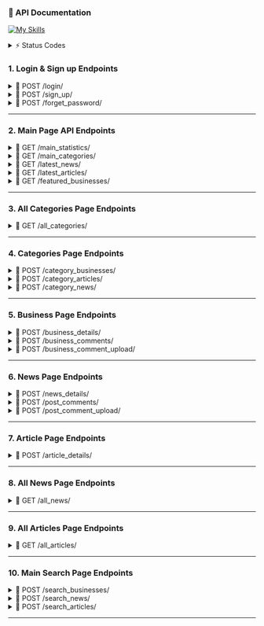 ### 📖 API Documentation 

[![My Skills](https://skillicons.dev/icons?i=python,fastapi,docker)](https://skillicons.dev) 




<details>
<summary>⚡ Status Codes</summary> 

| Code | Meaning                  | Usage Example |
|------|--------------------------|---------------|
| 200  | **OK**                   | Successful GET, PUT, or POST request |
| 201  | **Created**              | Resource successfully created (e.g., after POST) |
| 202  | **Accepted**             | Request accepted for processing but not completed yet |
| 204  | **No Content**           | Request succeeded but no content to return (e.g., after DELETE) |
| 400  | **Bad Request**          | Invalid request payload or missing parameters |
| 401  | **Unauthorized**         | Missing or invalid authentication credentials |
| 403  | **Forbidden**            | Authenticated but not allowed to access the resource |
| 404  | **Not Found**            | Requested resource does not exist |
| 409  | **Conflict**             | Resource conflict (e.g., duplicate data) |
| 422  | **Unprocessable Entity** | Validation error in request data |
| 500  | **Internal Server Error**| Generic server-side error |
| 503  | **Service Unavailable**  | Server temporarily down or overloaded |
</details> 

### 1. Login & Sign up Endpoints 
<details>
<summary> 📌 POST /login/ </summary>

### Login Endpoint 
* User login page 

> Request body: 
```json
{
  "login": "fjuraev",
  "password": "Ewing0605"
}
```

> Response (200): 
```json
{
 "user_id": 233
 "user_name": "Firuz Juraev"
}
```
</details>




<details>
<summary> 📌 POST /sign_up/ </summary> 
  
### Sign up Endpoint   
* User sign up
  
> Request body: 
```json
{
  "name": "umidjon",
  "role_id": 0,
  "login": "umid",
  "password": "umid0210",
  "phone": "998933313348",
  "email": "user@example.com",
  "country": "Uzbekistan"
}
```

> Response (200): 
```json
{
 "message": "Successfully registered" 
}
```
</details>


<details>
<summary> 📌 POST /forget_password/ </summary> 

### Forget Password Endpoint  
* User forgot password

> Request body: 
```json
{
  ""
  "email": "example@gmail.com",
}
```

> Response (200): 
```json
{
 "message": "Email found & and sent" 
}
```
</details>

--- 


### 2. Main Page API Endpoints

<details>
<summary>📌 GET /main_statistics/</summary>
  
### Main Statistics Endpoint 
* Returns general statistics about the website: number of registered users, number of categories, number of registered businesses, etc. 

> Response (200): 
```json
{
  "n_users": 1250,
  "n_categories": 6,
  "n_businesses": 60,
  "n_articles": 20,
  "n_news": 45
}
```
</details>


<details>
<summary> 📌 GET /main_categories/ </summary>

### Categories Endpoint 
* Returns categories with some information: visa, restaurants, money transfers, etc. 

> Response (200): 
```json
{
  "1": {
    "name_en": "SIM card and phone",
    "name_uz": "Sim karta va telefon",
    "description_en": "Providing SIM cards, mobile phones, and top-up services for local and international use.",
    "description_uz": "Mahalliy va xalqaro foydalanish uchun SIM kartalar, mobil telefonlar va balans to‘ldirish xizmatlari",
    "icon": "<svg xmlns=\"http://www.w3.org/2000/svg\" height=\"24px\" viewBox=\"0 -960 960 960\" width=\"24px\" fill=\"#1f1f1f\"><path d=\"M280-200h80v-80h-80v80Zm0-160h80v-160h-80v160Zm160 160h80v-160h-80v160Zm0-240h80v-80h-80v80Zm160 240h80v-80h-80v80Zm0-160h80v-160h-80v160ZM240-80q-33 0-56.5-23.5T160-160v-480l240-240h320q33 0 56.5 23.5T800-800v640q0 33-23.5 56.5T720-80H240Zm0-80h480v-640H434L240-606v446Zm0 0h480-480Z\"/></svg>",
    "posts_count": 2,
    "businesses_count": 2
  },
}
```
</details>


<details>
<summary> 📌 GET /latest_news/ </summary>

### Latest News Endpoint 
* Returns the latest posted news 

> Response (200): 
```json
{
  "1": {  "news_id": 23
          "news_title_en": "The rules for getting E-7 have changed",
          "news_title_uz": "E-7 olish qoidalari o'zgardi",
          "news_image_link": "https:sffgsfggsgdsgssg",
       }
}
```
</details>


<details>
<summary> 📌 GET /latest_articles/ </summary>

### Latest Articles Endpoint 
* Returns the latest posted articles 

> Response (200): 
```json
{
  "1": {  "article_id": 24
          "article_title_en": "How to open a bank account in Korea",
          "article_title_uz": "Qanday qilib bank hisob raqam ochish",
          "article_image_link": "https:sffgsfggsgdsgssg",
       }
}
```
</details>


<details>
<summary> 📌 GET /featured_businesses/ </summary>

### Latest Businesses Endpoint 
* Returns the latest posted businesses 

> Response (200): 
```json
{
  "1": {  "name": "B",
          "short_info_en": "Professional immigration legal services for foreign nationals",
          "short_info_uz": "Chet ellik fuqarolar uchun professional immigratsiya-huquqiy xizmatlar",
          "logo_link": "https://globallawexperts.com/wp-content/uploads/2023/07/8004_OpenVisaKorea_firm_logo.jpg"
       }
}
```
</details>

--- 


### 3. All Categories Page Endpoints 

<details>
<summary> 📌 GET /all_categories/ </summary>

### Categories Endpoint 
* Returns all categories with some information: visa, restaurants, money transfers, etc. 

> Response (200): 
```json
{
  "1": {  "category_name_en": "SIM card and phone",
          "category_name_uz": "Sim karta va telefon",
          "description_en": "Providing SIM cards, mobile phones, and top-up services for local and international use.",
          "description_uz": "Mahalliy va xalqaro foydalanish uchun SIM kartalar, mobil telefonlar va balans to‘ldirish xizmatlari",
          "icon": "<svg xmlns=\"http://www.w3.org/2000/svg\" height=\"24px\" viewBox=\"0 -960 960 960\" width=\"24px\" fill=\"#1f1f1f\"><path d=\"M280-200h80v-80h-80v80Zm0-160h80v-160h-80v160Zm160 160h80v-160h-80v160Zm0-240h80v-80h-80v80Zm160 240h80v-80h-80v80Zm0-160h80v-160h-80v160ZM240-80q-33 0-56.5-23.5T160-160v-480l240-240h320q33 0 56.5 23.5T800-800v640q0 33-23.5 56.5T720-80H240Zm0-80h480v-640H434L240-606v446Zm0 0h480-480Z\"/></svg>",
          "businesses_count": 2,
          "post_count": 2
       }
}
```
</details>


--- 

### 4. Categories Page Endpoints 
<details>
<summary> 📌 POST /category_businesses/ </summary>

### Category Businesses Endpoint 
* Returns the list of registered businesses

> Request body: 
```json
{
  "category_id": 1 
}
```

> Response (200): 
```json
{
  "1": {  "business_id": 12
          "name": "How to open a bank account in Korea",
          "short_info_en": "Qanday qilib bank hisob raqam ochish",
          ""short_info_uz": "Qanday qilib bank hisob raqam ochish",
          "phone":
          "phone":
          "location"
          "logo_link"
       }
}
```
</details>



<details>
<summary> 📌 POST /category_articles/ </summary> 
  
### Category Articles Endpoint 
* Returns the list of articles related to the selected category 

> Request body: 
```json
{
  "category_id": 1 
}
```

> Response (200): 
```json
{
  "1": {  "article_id": 12
          "article_title_en": "Understanding Korean Health Insurance System",
          "article_title_uz": "Qanday qilib bank hisob raqam ochish",
          "article_image_link": "Qanday qilib bank hisob raqam ochish",
          "article_user": "Umidjon Juraqulov",
          "article_tags": {maqola, Sog'liq}
       }
}
```
</details>


<details>
<summary> 📌 POST /category_news/ </summary> 
  
### Category News Endpoint 
* Returns the list of news related to the selected category 

> Request body: 
```json
{
  "category_id": 1 
}
```

> Response (200): 
```json
{
  "1": {  "news_id": 12
          "news_title_en": "Understanding Korean Health Insurance System",
          "news_title_uz": "Qanday qilib bank hisob raqam ochish",
          "news_image_link": "Qanday qilib bank hisob raqam ochish",
          "news_user": "Umidjon Juraqulov",
          "news_tags": {maqola, Sog'liq} 
       }
}
```
</details>

--- 


### 5. Business Page Endpoints 
<details>
<summary> 📌 POST /business_details/ </summary>

### Businesses Details Endpoint 
* Returns business's details 

> Request body: 
```json
{
  "business_id": 1 
}
```

> Response (200): 
```json
{
   "business_id": 12
   "business_name": "How to open a bank account in Korea",
   "business_short_info_en": "Qanday qilib bank hisob raqam ochish",
   "business_short_info_uz": "Qanday qilib bank hisob raqam ochish",
   "business_phone": ""
   "business_email": ""
   "business_location": ""
   "business_full_description_en": ""
   "business_full_description_uz": ""
   "business_logo_link": ""
   "business_background_image_link": ""
   "business_services": ["visa xizmatlari", "trajima"] 
}
```
</details>



<details>
<summary> 📌 POST /business_comments/ </summary>

### Businesses Comments Endpoint 
* Returns business's comments  

> Request body: 
```json
{
  "business_id": 1 
}
```

> Response (200): 
```json
{
  "1": {  "comment_id": 12
          "comment_author_name": "Firuz Juraev",
          "comment_rating": 4.5, 
          "comment_date": "2025-08-12",
          "comment_content": "Norm company"
       }
}
```
</details>



<details>
<summary> 📌 POST /business_comment_upload/ </summary>

### Business Comment Upload Endpoint 
* Uploads a new comment for the business 

> Request body: 
```json
{
  "comment_upload_business_id": 1,
  "comment_upload_user_id": 23,
  "comment_upload_rating": 4,
  "comment_upload_content": "Telefonga javob bermas ekan" 
}
```

> Response (200): 
```json
{
   message: "Successfully uploaded!"
}
```
</details>

--- 


### 6. News Page Endpoints 
<details>
<summary> 📌 POST /news_details/ </summary>

### Businesses Details Endpoint 
* Returns business's details 

> Request body: 
```json
{
  "news_id": 1 
}
```

> Response (200): 
```json
{
   "news_id": 12, 
   "news_title_en": "How to open a bank account in Korea",
   "news_title_uz": "Qanday qilib bank hisob raqam ochish",
   "news_context_en": ""
   "news_context_uz": ""
   "news_aothor": ""
   "news_date": ""
   "news_header_image_link": ""
   "news_views": ""
   "news_images: [image1, image2]
}
```
</details>


<details>
<summary> 📌 POST /post_comments/ </summary>

### Post  Details Endpoint 
* Returns business's details 

> Request body: 
```json
{
  "post_id": 1 
}
```

> Response (200): 
```json
{
  "1": {  "comment_id": 12
          "comment_author_name": "Firuz Juraev",
          "comment_rating": 4.5, 
          "comment_date": "2025-08-12",
          "comment_content": "Norm news"
       }
}
```
</details>


<details>
<summary> 📌 POST /post_comment_upload/ </summary>

### Post Comment Upload Endpoint 
* Uploads a new comment for the post  

> Request body: 
```json
{
  "comment_upload_business_id": 1,
  "comment_upload_user_id": 23,
  "comment_upload_rating": 4,
  "comment_upload_content": "Telefonga javob bermas ekan" 
}
```

> Response (200): 
```json
{
   message: "Successfully uploaded!"
}
```
</details>

--- 



### 7. Article Page Endpoints 
<details>
<summary> 📌 POST /article_details/ </summary>

### Article Details Endpoint 
* Returns article's details 

> Request body: 
```json
{
  "article_id": 1 
}
```

> Response (200): 
```json
{
   "article_id": 12, 
   "article_title_en": "How to open a bank account in Korea",
   "article_title_uz": "Qanday qilib bank hisob raqam ochish",
   "article_context_en": ""
   "article_context_uz": ""
   "article_aothor": ""
   "article_date": ""
   "article_header_image_link": ""
   "article_views": ""
   "article_images: [image1, image2]
}
```
</details>

--- 


### 8. All News Page Endpoints 

<details>
<summary> 📌 GET /all_news/ </summary>

### All News Endpoint 
* Returns all news with some information 

> Response (200): 
```json
{
  "1": {
          "news_id": 12
          "news_title_en": "Understanding Korean Health Insurance System",
          "news_title_uz": "Qanday qilib bank hisob raqam ochish",
          "news_image_link": "Qanday qilib bank hisob raqam ochish",
          "news_user": "Umidjon Juraqulov",
          "news_tags": {maqola, Sog'liq} 
       }
}
```
</details>


---  


### 9. All Articles Page Endpoints 

<details>
<summary> 📌 GET /all_articles/ </summary>

### All Articles Endpoint 
* Returns all articles with some information

> Response (200): 
```json
{
  "1": {  "article_id": 12
          "article_title_en": "Understanding Korean Health Insurance System",
          "article_title_uz": "Qanday qilib bank hisob raqam ochish",
          "article_image_link": "Qanday qilib bank hisob raqam ochish",
          "article_user": "Umidjon Juraqulov",
          "article_tags": {maqola, Sog'liq}
       }
}
```
</details>


--- 



### 10. Main Search Page Endpoints 

<details>
<summary> 📌 POST /search_businesses/ </summary>

> Request body: 
```json
{
  "search_text": "E-7 visa" 
}
```

### Search Businesses Endpoint 
* Returns all articles with some information

> Response (200): 
```json
{
  "1": {  "category_id": 1
          "category_name_en": "SIM card and phone",
          "category_name_uz": "Sim karta va telefon",
          "description_en": "Providing SIM cards, mobile phones, and top-up services for local and international use.",
          "description_uz": "Mahalliy va xalqaro foydalanish uchun SIM kartalar, mobil telefonlar va balans to‘ldirish xizmatlari",
          "icon": "<svg xmlns=\"http://www.w3.org/2000/svg\" height=\"24px\" viewBox=\"0 -960 960 960\" width=\"24px\" fill=\"#1f1f1f\"><path d=\"M280-200h80v-80h-80v80Zm0-160h80v-160h-80v160Zm160 160h80v-160h-80v160Zm0-240h80v-80h-80v80Zm160 240h80v-80h-80v80Zm0-160h80v-160h-80v160ZM240-80q-33 0-56.5-23.5T160-160v-480l240-240h320q33 0 56.5 23.5T800-800v640q0 33-23.5 56.5T720-80H240Zm0-80h480v-640H434L240-606v446Zm0 0h480-480Z\"/></svg>",
       }
}
```
</details>



<details>
<summary> 📌 POST /search_news/ </summary>

### Search News Endpoint 
* Returns all articles with some information

> Request body: 
```json
{
  "search_text": "E-7 visa" 
}
```

> Response (200): 
```json
{
  "1": { "news_id": 12
          "news_title_en": "Understanding Korean Health Insurance System",
          "news_title_uz": "Qanday qilib bank hisob raqam ochish",
          "news_image_link": "Qanday qilib bank hisob raqam ochish",
          "news_user": "Umidjon Juraqulov",
          "news_tags": {maqola, Sog'liq} 
       }
}
```
</details>



<details>
<summary> 📌 POST /search_articles/ </summary>

### Search Articles Endpoint 
* Returns all articles with some information

> Request body: 
```json
{
  "search_text": "E-7 visa" 
}
```

> Response (200): 
```json
{
  "1": {  "article_id": 12
          "article_title_en": "Understanding Korean Health Insurance System",
          "article_title_uz": "Qanday qilib bank hisob raqam ochish",
          "article_image_link": "Qanday qilib bank hisob raqam ochish",
          "article_user": "Umidjon Juraqulov",
          "article_tags": {maqola, Sog'liq}
       }
}
```
</details>

--- 
